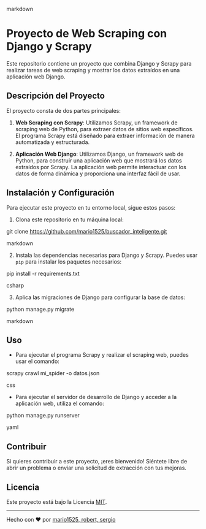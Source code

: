 markdown

# Proyecto de Web Scraping con Django y Scrapy

Este repositorio contiene un proyecto que combina Django y Scrapy para realizar tareas de web scraping y mostrar los datos extraídos en una aplicación web Django.

## Descripción del Proyecto

El proyecto consta de dos partes principales:

1. **Web Scraping con Scrapy**: Utilizamos Scrapy, un framework de scraping web de Python, para extraer datos de sitios web específicos. El programa Scrapy está diseñado para extraer información de manera automatizada y estructurada.

2. **Aplicación Web Django**: Utilizamos Django, un framework web de Python, para construir una aplicación web que mostrará los datos extraídos por Scrapy. La aplicación web permite interactuar con los datos de forma dinámica y proporciona una interfaz fácil de usar.

## Instalación y Configuración

Para ejecutar este proyecto en tu entorno local, sigue estos pasos:

1. Clona este repositorio en tu máquina local:

git clone https://github.com/mario1525/buscador_inteligente.git

markdown


2. Instala las dependencias necesarias para Django y Scrapy. Puedes usar `pip` para instalar los paquetes necesarios:

pip install -r requirements.txt

csharp


3. Aplica las migraciones de Django para configurar la base de datos:

python manage.py migrate

markdown


## Uso

- Para ejecutar el programa Scrapy y realizar el scraping web, puedes usar el comando:

scrapy crawl mi_spider -o datos.json

css


- Para ejecutar el servidor de desarrollo de Django y acceder a la aplicación web, utiliza el comando:

python manage.py runserver

yaml


## Contribuir

Si quieres contribuir a este proyecto, ¡eres bienvenido! Siéntete libre de abrir un problema o enviar una solicitud de extracción con tus mejoras.

## Licencia

Este proyecto está bajo la Licencia [MIT](LICENSE).

---
Hecho con ❤️ por [mario1525, robert, sergio](https://github.com/mario1525)
